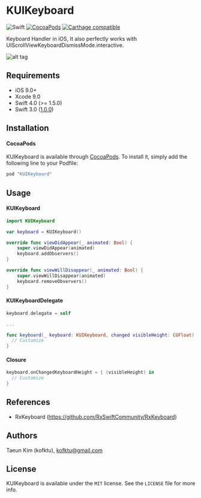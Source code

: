 # KUIKeyboard

![Swift](https://img.shields.io/badge/Swift-4.0-orange.svg)
[![CocoaPods](http://img.shields.io/cocoapods/v/KUIKeyboard.svg?style=flat)](http://cocoapods.org/?q=name%3AKUIKeyboard%20author%3AKofktu)
[![Carthage compatible](https://img.shields.io/badge/Carthage-compatible-4BC51D.svg?style=flat)](https://github.com/Carthage/Carthage)

Keyboard Handler in iOS,
It also perfectly works with UIScrollViewKeyboardDismissMode.interactive.

![alt tag](Screenshot/Example.gif)

## Requirements

- iOS 9.0+
- Xcode 9.0
- Swift 4.0 (>= 1.5.0)
- Swift 3.0 ([1.0.0](https://github.com/Kofktu/KUIKeyboard/tree/1.0.0))

## Installation

#### CocoaPods
KUIKeyboard is available through [CocoaPods](http://cocoapods.org). To install
it, simply add the following line to your Podfile:

```ruby
pod "KUIKeyboard"
```

## Usage

#### KUIKeyboard
```Swift
import KUIKeyboard

var keyboard = KUIKeyboard()

override func viewDidAppear(_ animated: Bool) {
    super.viewDidAppear(animated)
    keyboard.addObservers()
}

override func viewWillDisappear(_ animated: Bool) {
    super.viewWillDisappear(animated)
    keyboard.removeObservers()
}

```

#### KUIKeyboardDelegate
```swift
keyboard.delegate = self

...

func keyboard(_ keyboard: KUIKeyboard, changed visibleHeight: CGFloat) {
  // Customize
}
```

#### Closure
```swift
keyboard.onChangedKeyboardHeight = { (visibleHeight) in
  // Customize        
}
```


## References
- RxKeyboard (https://github.com/RxSwiftCommunity/RxKeyboard)

## Authors

Taeun Kim (kofktu), <kofktu@gmail.com>

## License

KUIKeyboard is available under the ```MIT``` license. See the ```LICENSE``` file for more info.

